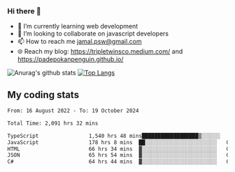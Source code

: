 ### Hi there 👋

<!--
**padepokanpenguin/padepokanpenguin** is a ✨ _special_ ✨ repository because its `README.md` (this file) appears on your GitHub profile.
-->

- 🌱 I’m currently learning  web development
- 👯 I’m looking to collaborate on javascript developers
- 📫 How to reach me jamal.psw@gmail.com
- 🌐 Reach my blog:
   https://tripletwinsco.medium.com/ and
   https://padepokanpenguin.github.io/

![Anurag's github stats](https://github-readme-stats.vercel.app/api?username=padepokanpenguin&count_private=true&disable_animations=false&show_icons=true&theme=default)
[![Top Langs](https://github-readme-stats.vercel.app/api/top-langs/?username=padepokanpenguin&theme=default&layout=compact)](https://github.com/padepokanpenguin)

## My coding stats

<!--START_SECTION:waka-->

```txt
From: 16 August 2022 - To: 19 October 2024

Total Time: 2,091 hrs 32 mins

TypeScript                1,540 hrs 48 mins██████████████████▒░░░░░░   73.67 %
JavaScript                178 hrs 8 mins  ██░░░░░░░░░░░░░░░░░░░░░░░   08.52 %
HTML                      66 hrs 34 mins  ▓░░░░░░░░░░░░░░░░░░░░░░░░   03.18 %
JSON                      65 hrs 54 mins  ▓░░░░░░░░░░░░░░░░░░░░░░░░   03.15 %
C#                        64 hrs 44 mins  ▓░░░░░░░░░░░░░░░░░░░░░░░░   03.10 %
```

<!--END_SECTION:waka-->



